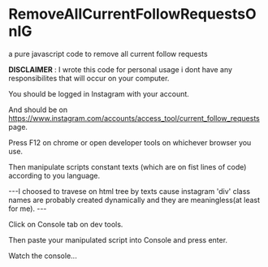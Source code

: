 # RemoveAllCurrentFollowRequestsOnIG

a pure javascript code to remove all current follow requests


**DISCLAIMER** : I wrote this code for personal usage i dont have any responsibilites that will occur on your computer.






You should be logged in Instagram with your account. 

And should be on https://www.instagram.com/accounts/access_tool/current_follow_requests page. 

Press F12 on chrome or open developer tools on whichever browser you use. 

Then manipulate scripts constant texts (which are on fist lines of code) according to you language. 

---I choosed to travese on html tree by texts cause instagram 'div' class names are probably created dynamically and they are meaningless(at least for me). ---

Click on Console tab on dev tools.

Then paste your manipulated script into Console and press enter.



Watch the console...
